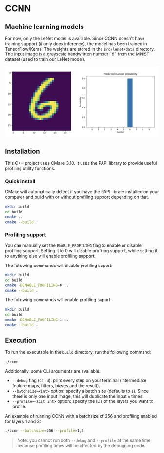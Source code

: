 # CCNN

## Machine learning models

For now, only the LeNet model is available. Since CCNN doesn't have training support (it only does inference), the model has been trained in TensorFlow/Keras. The weights are stored in the `src/lenet/data` directory. The input image is a grayscale handwritten number "6" from the MNIST dataset (used to train our LeNet model).

<div style="text-align:center;">
  <img src="./example.png" alt="Example" />
</div>

## Installation

This C++ project uses CMake 3.10. It uses the PAPI library to provide useful profiling utility functions.

### Quick install

CMake will automatically detect if you have the PAPI library installed on your computer and build with or without profiling support depending on that.

```sh
mkdir build
cd build
cmake ..
cmake --build .
```

### Profiling support

You can manually set the `ENABLE_PROFILING` flag to enable or disable profiling support. Setting it to 0 will disable profiling support, while setting it to anything else will enable profiling support.

The following commands will disable profiling suport:

```sh
mkdir build
cd build
cmake -DENABLE_PROFILING=0 ..
cmake --build .
```

The following commands will enable profiling suport:

```sh
mkdir build
cd build
cmake -DENABLE_PROFILING=1 ..
cmake --build .
```

## Execution

To run the executable in the `build` directory, run the following command:

```sh
./ccnn
```

Additionally, some CLI arguments are available:

- `--debug` flag (or `-d`): print every step on your terminal (intermediate feature maps, filters, biases and the result).
- `--batchsize=<int>` option: specify a batch size (defaults to `1`). Since there is only one input image, this will duplicate the input `n` times.
- `--profile=<list int>` option: specify the IDs of the layers you want to profile.

An example of running CCNN with a batchsize of 256 and profiling enabled for layers 1 and 3:

```sh
./ccnn --batchsize=256 --profile=1,3
```

> Note: you cannot run both `--debug` and `--profile` at the same time because profiling times will be affected by the debugging code.
